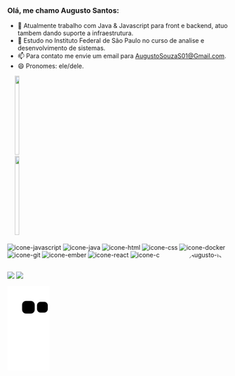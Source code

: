 ### Olá, me chamo Augusto Santos:



- 🔭 Atualmente trabalho com Java & Javascript para front e backend, atuo tambem dando suporte a infraestrutura.
- 🌱 Estudo no Instituto Federal de São Paulo no curso de analise e desenvolvimento de sistemas. 
- 📫 Para contato me envie um email para AugustoSouzaS01@Gmail.com.
- 😄 Pronomes: ele/dele.

<div align="center" style="display: flex; flex-direction:row";>
  <a href="https://github.com/Augusto-s01">
  <img height="180em" width="49%" src="https://github-readme-stats.vercel.app/api?username=Augusto-s01&show_icons=true&theme=tokyonight&include_all_commits=true&count_private=true"/>
  <img height="180em" width="49%" src="https://github-readme-stats.vercel.app/api/top-langs/?username=Augusto-s01&layout=compact&langs_count=7&theme=tokyonight"/>
  </a>
</div>
  
<div style="display: inline_block"><br>
  <img height="30" alt="icone-javascript" width="40" src="https://cdn.jsdelivr.net/gh/devicons/devicon/icons/javascript/javascript-original.svg"/>
  <img height="30" alt="icone-java" width="40" src="https://cdn.jsdelivr.net/gh/devicons/devicon/icons/java/java-original.svg"/>
  <img height="30" alt="icone-html" width="40" src="https://cdn.jsdelivr.net/gh/devicons/devicon/icons/html5/html5-original.svg"/>
  <img height="30" alt="icone-css" width="40" src="https://cdn.jsdelivr.net/gh/devicons/devicon/icons/css3/css3-original.svg"/>
  <img height="30" alt="icone-docker" width="40" src="https://cdn.jsdelivr.net/gh/devicons/devicon/icons/docker/docker-original.svg"/>
  <img height="30" alt="icone-git" width="40" src="https://cdn.jsdelivr.net/gh/devicons/devicon/icons/git/git-original.svg"/>
  <img height="30" alt="icone-ember" width="40" src="https://cdn.jsdelivr.net/gh/devicons/devicon/icons/ember/ember-original-wordmark.svg"/>
  <img height="30" alt="icone-react" width="40" src="https://cdn.jsdelivr.net/gh/devicons/devicon/icons/react/react-original.svg"/>
  <img height="30" alt="icone-c" width="40" src="https://cdn.jsdelivr.net/gh/devicons/devicon/icons/c/c-original.svg"/>
  <img align="right" alt="Augusto-foto" height="150" style="border-radius:50px;" src="https://imgur.com/a/FfvMsO7">
  
</div>

##

<div>
  <a href="mailto:augustosouzas01@gmail.com"> <img src="https://img.shields.io/badge/Gmail-D14836?style=for-the-badge&logo=gmail&logoColor=white" target"_blank"></a>
  <a href="https://www.linkedin.com/in/augusto-s01/"> <img src="https://img.shields.io/badge/LinkedIn-0077B5?style=for-the-badge&logo=linkedin&logoColor=white" target"_blank"></a>
  
 
  ![Snake animation](https://github.com/Augusto-s01/Augusto-s01/blob/output/github-contribution-grid-snake.svg)
  
</div>
 
 
 
